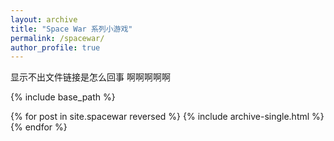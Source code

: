 ```yaml
---
layout: archive
title: "Space War 系列小游戏"
permalink: /spacewar/
author_profile: true
---
```


显示不出文件链接是怎么回事
啊啊啊啊啊

{% include base_path %}

{% for post in site.spacewar reversed %}
  {% include archive-single.html %}
{% endfor %}
